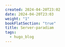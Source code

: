 ```yaml
---
created: 2024-04-20T23:02
date: 2024-04-20T23:03
weight: "1"
bookFlatSection: "true"
title: Server-paradiam
tags:
  - hugo_blog
---
```

